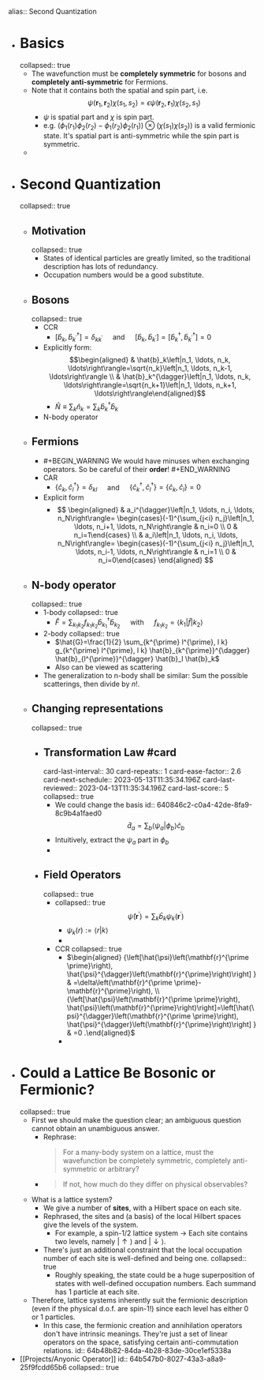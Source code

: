 alias:: Second Quantization

- # Basics
  collapsed:: true
	- The wavefunction must be **completely symmetric** for bosons and **completely anti-symmetric** for Fermions.
	- Note that it contains both the spatial and spin part, i.e.
	  $$
	  \psi\left(\mathbf{r}_1, \mathbf{r}_2\right) \chi(s_1,s_2)=\epsilon\psi\left(\mathbf{r}_2, \mathbf{r}_1\right) \chi(s_2,s_1)
	  $$
		- $\psi$ is spatial part and $\chi$ is spin part.
		- e.g. $(\phi_1(r_1)\phi_2(r_2)-\phi_1(r_2)\phi_2(r_1))\otimes(\chi(s_1)\chi(s_2))$ is a valid fermionic state.
		  It's spatial part is anti-symmetric while the spin part is symmetric.
	-
- # Second Quantization
  collapsed:: true
	- ## Motivation
	  collapsed:: true
		- States of identical particles are greatly limited, so the traditional description has lots of redundancy.
		- Occupation numbers would be a good substitute.
	- ## Bosons
	  collapsed:: true
		- CCR
			- $\left[\hat{b}_k, \hat{b}_{k^{\prime}}^{\dagger}\right]=\delta_{k k^{\prime}} \quad$ and $\quad\left[\hat{b}_k, \hat{b}_{k^{\prime}}\right]=\left[\hat{b}_k^{\dagger}, \hat{b}_{k^{\prime}}^{\dagger}\right]=0$
		- Explicitly form:
		  $$\begin{aligned} & \hat{b}_k\left|n_1, \ldots, n_k, \ldots\right\rangle=\sqrt{n_k}\left|n_1, \ldots, n_k-1, \ldots\right\rangle \\ & \hat{b}_k^{\dagger}\left|n_1, \ldots, n_k, \ldots\right\rangle=\sqrt{n_k+1}\left|n_1, \ldots, n_k+1, \ldots\right\rangle\end{aligned}$$
			- $\hat{N} \equiv \sum_k \hat{n}_k=\sum_k \hat{b}_k^{\dagger} \hat{b}_k$
		- N-body operator
	- ## Fermions
		- #+BEGIN_WARNING
		  We would have minuses when exchanging operators. So be careful of their **order**!
		  #+END_WARNING
		- CAR
			- $\left\{\hat{c}_k, \hat{c}_l^{\dagger}\right\}=\delta_{k l} \quad$ and $\quad\left\{\hat{c}_k^{\dagger}, \hat{c}_l^{\dagger}\right\}=\left\{\hat{c}_k, \hat{c}_l\right\}=0$
		- Explicit form
			- $$
			  \begin{aligned}
			  & a_i^{\dagger}\left|n_1, \ldots, n_i, \ldots, n_N\right\rangle= \begin{cases}(-1)^{\sum_{j<i} n_j}\left|n_1, \ldots, n_i+1, \ldots, n_N\right\rangle & n_i=0 \\
			  0 & n_i=1\end{cases} \\
			  & a_i\left|n_1, \ldots, n_i, \ldots, n_N\right\rangle= \begin{cases}(-1)^{\sum_{j<i} n_j}\left|n_1, \ldots, n_i-1, \ldots, n_N\right\rangle & n_i=1 \\
			  0 & n_i=0\end{cases}
			  \end{aligned}
			  $$
	- ## N-body operator
	  collapsed:: true
		- 1-body
		  collapsed:: true
			- $\hat{F}=\sum_{k_1 k_2} f_{k_1 k_2} \hat{b}_{k_1}^{\dagger} \hat{b}_{k_2} \quad$ with $\quad f_{k_1 k_2}=\left\langle k_1|\hat{f}| k_2\right\rangle$
		- 2-body
		  collapsed:: true
			- $\hat{G}=\frac{1}{2} \sum_{k^{\prime} l^{\prime}, l k} g_{k^{\prime} l^{\prime}, l k} \hat{b}_{k^{\prime}}^{\dagger} \hat{b}_{l^{\prime}}^{\dagger} \hat{b}_l \hat{b}_k$
			- Also can be viewed as scattering
		- The generalization to n-body shall be similar: Sum the possible scatterings, then divide by $n!$.
	- ## Changing representations
	  collapsed:: true
		- ## Transformation Law #card
		  card-last-interval:: 30
		  card-repeats:: 1
		  card-ease-factor:: 2.6
		  card-next-schedule:: 2023-05-13T11:35:34.196Z
		  card-last-reviewed:: 2023-04-13T11:35:34.196Z
		  card-last-score:: 5
		  collapsed:: true
			- We could change the basis
			  id:: 640846c2-c0a4-42de-8fa9-8c9b4a1faed0
			  $$\hat d_a=\sum_b \langle\psi_a|\phi_b\rangle \hat c_b$$
			- Intuitively, extract the $\psi_a$ part in $\phi_b$
			-
		- ## Field Operators
		  collapsed:: true
			- collapsed:: true
			  $$\hat{\psi}\left(\mathbf{r}^{\prime}\right)=\sum_k \hat{b}_k \psi_k\left(\mathbf{r}^{\prime}\right)$$
				- $\psi_k(r):=\langle r|k\rangle$
				-
			- CCR
			  collapsed:: true
				- $\begin{aligned} {\left[\hat{\psi}\left(\mathbf{r}^{\prime \prime}\right), \hat{\psi}^{\dagger}\left(\mathbf{r}^{\prime}\right)\right] } & =\delta\left(\mathbf{r}^{\prime \prime}-\mathbf{r}^{\prime}\right), \\ {\left[\hat{\psi}\left(\mathbf{r}^{\prime \prime}\right), \hat{\psi}\left(\mathbf{r}^{\prime}\right)\right]=\left[\hat{\psi}^{\dagger}\left(\mathbf{r}^{\prime \prime}\right), \hat{\psi}^{\dagger}\left(\mathbf{r}^{\prime}\right)\right] } & =0 .\end{aligned}$
				-
- # Could a Lattice Be Bosonic or Fermionic?
  collapsed:: true
	- First we should make the question clear; an ambiguous question cannot obtain an unambiguous answer.
		- Rephrase:
		  > For a many-body system on a lattice, must the wavefunction be completely symmetric, completely anti-symmetric or arbitrary?
		- > If not, how much do they differ on physical observables?
	- What is a lattice system?
		- We give a number of **sites**, with a Hilbert space on each site.
		- Rephrased, the sites and (a basis) of the local Hilbert spaces give the levels of the system.
			- For example, a spin-1/2 lattice system -> Each site contains two levels, namely $|\uparrow\rangle$ and $|\downarrow\rangle$.
		- There's just an additional constraint that the local occupation number of each site is well-defined and being one.
		  collapsed:: true
			- Roughly speaking, the state could be a huge superposition of states with well-defined occupation numbers.
			  Each summand has 1 particle at each site.
	- Therefore, lattice systems inherently suit the fermionic description (even if the physical d.o.f. are spin-1!) since each level has either 0 or 1 particles.
		- In this case, the fermionic creation and annihilation operators don't have intrinsic meanings. They're just a set of linear operators on the space, satisfying certain anti-commutation relations.
		  id:: 64b48b82-84da-4b28-83de-30ce1ef5338a
- [[Projects/Anyonic Operator]]
  id:: 64b547b0-8027-43a3-a8a9-25f9fcdd65b6
  collapsed:: true